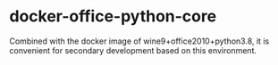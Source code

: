 # docker-office-python-core
 Combined with the docker image of wine9+office2010+python3.8, it is convenient for secondary development based on this environment.
